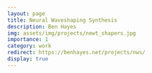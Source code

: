 ```yaml
---
layout: page
title: Neural Waveshaping Synthesis
description: Ben Hayes
img: assets/img/projects/newt_shapers.jpg
importance: 1
category: work
redirect: https://benhayes.net/projects/nws/
display: true
---
```


